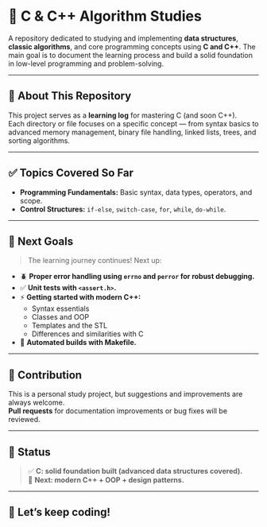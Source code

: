 # 📌 C & C++ Algorithm Studies

A repository dedicated to studying and implementing **data structures**, **classic algorithms**, and core programming concepts using **C and C++**. The main goal is to document the learning process and build a solid foundation in low-level programming and problem-solving.

---

## 🎯 About This Repository

This project serves as a **learning log** for mastering C (and soon C++).  
Each directory or file focuses on a specific concept — from syntax basics to advanced memory management, binary file handling, linked lists, trees, and sorting algorithms.

---

## ✅ Topics Covered So Far

- **Programming Fundamentals:** Basic syntax, data types, operators, and scope.
- **Control Structures:** `if-else`, `switch-case`, `for`, `while`, `do-while`.

---

## 🚀 Next Goals

> The learning journey continues! Next up:

- 🪲 **Proper error handling using `errno` and `perror` for robust debugging.**
- ✅ **Unit tests with `<assert.h>`.**
- ⚡ **Getting started with modern C++:**
  - Syntax essentials
  - Classes and OOP
  - Templates and the STL
  - Differences and similarities with C
- 📂 **Automated builds with Makefile.**

---

## 🤝 Contribution

This is a personal study project, but suggestions and improvements are always welcome.  
**Pull requests** for documentation improvements or bug fixes will be reviewed.

---

## 📢 Status

> ✅ **C: solid foundation built (advanced data structures covered).**  
> 🏃 **Next: modern C++ + OOP + design patterns.**

---

## 💪 Let’s keep coding!
